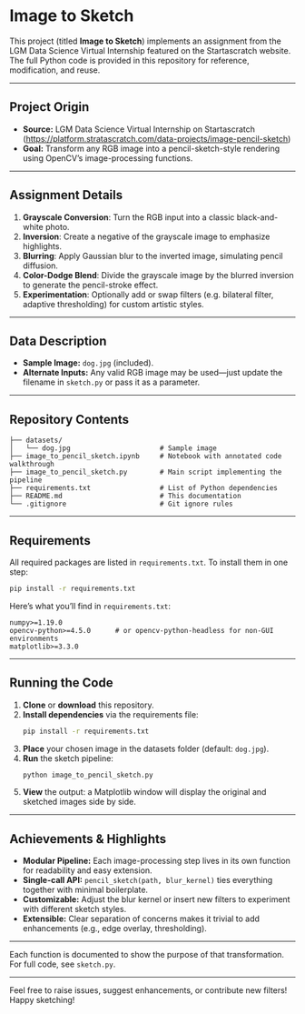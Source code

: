 # Image to Sketch

This project (titled **Image to Sketch**) implements an assignment from the LGM Data Science Virtual Internship featured on the Startascratch website. The full Python code is provided in this repository for reference, modification, and reuse.

---

## Project Origin

- **Source:** LGM Data Science Virtual Internship on Startascratch (https://platform.stratascratch.com/data-projects/image-pencil-sketch)
- **Goal:** Transform any RGB image into a pencil-sketch-style rendering using OpenCV’s image-processing functions.

---

## Assignment Details

1. **Grayscale Conversion**: Turn the RGB input into a classic black-and-white photo.  
2. **Inversion**: Create a negative of the grayscale image to emphasize highlights.  
3. **Blurring**: Apply Gaussian blur to the inverted image, simulating pencil diffusion.  
4. **Color-Dodge Blend**: Divide the grayscale image by the blurred inversion to generate the pencil-stroke effect.  
5. **Experimentation**: Optionally add or swap filters (e.g. bilateral filter, adaptive thresholding) for custom artistic styles.

---

## Data Description

- **Sample Image:** `dog.jpg` (included).  
- **Alternate Inputs:** Any valid RGB image may be used—just update the filename in `sketch.py` or pass it as a parameter.

---

## Repository Contents

```
├── datasets/
│   └── dog.jpg                      # Sample image
├── image_to_pencil_sketch.ipynb     # Notebook with annotated code walkthrough
├── image_to_pencil_sketch.py        # Main script implementing the pipeline
├── requirements.txt                 # List of Python dependencies
├── README.md                        # This documentation
└── .gitignore                       # Git ignore rules
```

---


## Requirements

All required packages are listed in `requirements.txt`. To install them in one step:

```bash
pip install -r requirements.txt
```

Here’s what you’ll find in `requirements.txt`:
```text
numpy>=1.19.0
opencv-python>=4.5.0      # or opencv-python-headless for non-GUI environments
matplotlib>=3.3.0
```

---

## Running the Code

1. **Clone** or **download** this repository.  
2. **Install dependencies** via the requirements file:  
   ```bash
   pip install -r requirements.txt
   ```
3. **Place** your chosen image in the datasets folder (default: `dog.jpg`).  
4. **Run** the sketch pipeline:  
   ```bash
   python image_to_pencil_sketch.py
   ```
5. **View** the output: a Matplotlib window will display the original and sketched images side by side.

---

## Achievements & Highlights

- **Modular Pipeline:** Each image-processing step lives in its own function for readability and easy extension.  
- **Single-call API:** `pencil_sketch(path, blur_kernel)` ties everything together with minimal boilerplate.  
- **Customizable:** Adjust the blur kernel or insert new filters to experiment with different sketch styles.  
- **Extensible:** Clear separation of concerns makes it trivial to add enhancements (e.g., edge overlay, thresholding).

---

Each function is documented to show the purpose of that transformation. For full code, see `sketch.py`.

---

Feel free to raise issues, suggest enhancements, or contribute new filters! Happy sketching!